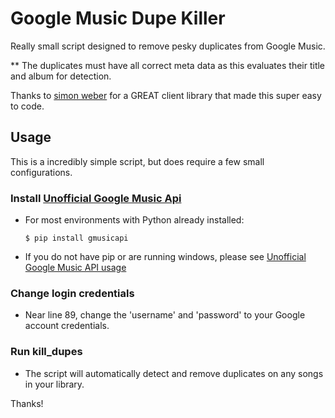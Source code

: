 Google Music Dupe Killer
========================

Really small script designed to remove pesky duplicates from Google Music.

** The duplicates must have all correct meta data as this evaluates their title and album for detection.

Thanks to [simon weber](https://github.com/simon-weber) for a GREAT client library that made this super easy to code.

## Usage
This is a incredibly simple script, but does require a few small configurations.

### Install [Unofficial Google Music Api](https://github.com/simon-weber/Unofficial-Google-Music-API)
* For most environments with Python already installed:
   
   ```$ pip install gmusicapi```
* If you do not have pip or are running windows, please see [Unofficial Google Music API usage](http://unofficial-google-music-api.readthedocs.org/en/latest/usage.html)

### Change login credentials
* Near line 89, change the 'username' and 'password' to your Google account credentials.

### Run kill_dupes
* The script will automatically detect and remove duplicates on any songs in your library.


Thanks!
